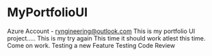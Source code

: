 # MyPortfolioUI
Azure Account - ryngineering@outlook.com
This is my portfolio UI project.....
This is my try again
This time it should work atlest this time.
Come on work.
Testing a new Feature
Testing Code Review
